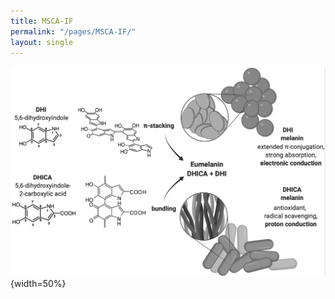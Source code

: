 ```yaml
---
title: MSCA-IF
permalink: "/pages/MSCA-IF/"
layout: single
---
```


![scheme_melanin](/images/melascheme.png){width=50%}


